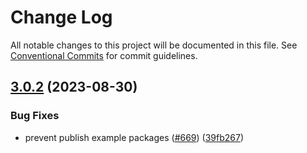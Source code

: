 # Change Log

All notable changes to this project will be documented in this file.
See [Conventional Commits](https://conventionalcommits.org) for commit guidelines.

## [3.0.2](https://github.com/SAP/inquirer-gui/sample-plugin/compare/v3.0.1...v3.0.2) (2023-08-30)

### Bug Fixes

- prevent publish example packages ([#669](https://github.com/SAP/inquirer-gui/sample-plugin/issues/669)) ([39fb267](https://github.com/SAP/inquirer-gui/sample-plugin/commit/39fb267c0816522e88607e9308c974a5942308cb))
